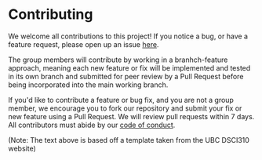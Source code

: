 # Contributing

We welcome all contributions to this project! 
If you notice a bug, or have a feature request, 
please open up an issue [here](https://github.com/DSCI-310/DSCI-310-Group-6-Package/issues).

The group members will contribute by working in a branhch-feature approach, meaning
each new feature or fix will be implemented and tested in its own branch and submitted
for peer review by a Pull Request before being incorporated into the main working branch.

If you'd like to contribute a feature or bug fix, and you are not a group member, we encourage
you to fork our repository and submit your fix or new feature using a Pull Request. 
We will review pull requests within 7 days. 
All contributors must abide by our [code of conduct](CODE_OF_CONDUCT.md).

(Note: The text above is based off a template taken from the UBC DSCI310 website)
